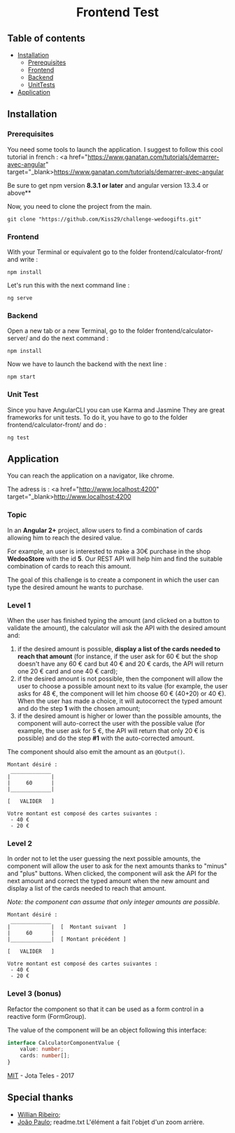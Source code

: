 <h1 align="center">
  <br>
      Frontend Test
  <br>
</h1>

## Table of contents

  * [Installation](#installation)
     * [Prerequisites](#prerequisites)
     * [Frontend](#frontend)
     * [Backend](#backend)
     * [UnitTests](#unit-tests)
  * [Application](#application)




<h2 id="installation">Installation</h2>

### Prerequisites

You need some tools to launch the application. I suggest to follow this cool tutorial in french :
<a href="https://www.ganatan.com/tutorials/demarrer-avec-angular" target="_blank>https://www.ganatan.com/tutorials/demarrer-avec-angular<a>

Be sure to get npm version **8.3.1 or later** and angular version 13.3.4 or above**

Now, you need to clone the project from the main.

```
git clone "https://github.com/Kiss29/challenge-wedoogifts.git"
```

### Frontend


With your Terminal or equivalent go to the folder frontend/calculator-front/ and write :

```
npm install
```

Let's run this with the next command line :
```
ng serve
```

### Backend

Open a new tab or a new Terminal, go to the folder frontend/calculator-server/ and do the next command :
```
npm install 
```

Now we have to launch the backend with the next line :
```
npm start
```

### Unit Test

Since you have AngularCLI you can use Karma and Jasmine
They  are great frameworks for unit tests.
To do it, you have to go to the folder frontend/calculator-front/ and do :
```
ng test
```

## Application

You can reach the application on a navigator, like chrome.

The adress is : <a href="http://www.localhost:4200" target="_blank>http://www.localhost:4200<a>

### Topic

In an **Angular 2+** project, allow users to find a combination of cards allowing him to reach the desired value.

For example, an user is interested to make a 30€ purchase in the shop **WedooStore** with the id **5**.
Our REST API will help him and find the suitable combination of cards to reach this amount.

The goal of this challenge is to create a component in which the user can type the desired amount he wants to
purchase. 

### Level 1

When the user has finished typing the amount (and clicked on a button to validate the amount), the calculator
will ask the API with the desired amount and:

1. if the desired amount is possible, **display a list of the cards needed to reach that amount** (for instance, if the 
user ask for 60 € but the shop doesn't have any 60 € card but 40 € and 20 € cards, the API will return one 20 € card 
and one 40 € card);
2. if the desired amount is not possible, then the component will allow the user to choose a possible amount
next to its value (for example, the user asks for 48 €, the component will let him choose 60 € (40+20) or 40 €).
When the user has made a choice, it will autocorrect the typed amount and do the step **1** with the chosen amount;
3. if the desired amount is higher or lower than the possible amounts, the component will auto-correct the user
with the possible value (for example, the user ask for 5 €, the API will return that only 20 € is possible) and 
do the step **#1** with the auto-corrected amount. 

The component should also emit the amount as an `@Output()`.


```
Montant désiré :
 _____________
|             |  
|     60      |
|_____________|

[   VALIDER   ]

Votre montant est composé des cartes suivantes :
 - 40 €
 - 20 €

```

### Level 2

In order not to let the user guessing the next possible amounts, the component will allow the user to ask for the next
amounts thanks to "minus" and "plus" buttons. When clicked, the component will ask the API for the next amount and correct
the typed amount when the new amount and display a list of the cards needed to reach that amount.

*Note: the component can assume that only integer amounts are possible.*

```
Montant désiré :
 _____________
|             |  [  Montant suivant  ]
|     60      |
|_____________|  [ Montant précédent ]

[   VALIDER   ]

Votre montant est composé des cartes suivantes :
 - 40 €
 - 20 €

```

### Level 3 (bonus)

Refactor the component so that it can be used as a form control in a reactive form (FormGroup).

The value of the component will be an object following this interface:
```typescript
interface CalculatorComponentValue {
    value: number;
    cards: number[];
}
```



[MIT](LICENSE) - Jota Teles - 2017

## Special thanks

* [Willian Ribeiro](https://github.com/willianribeiro);
* [João Paulo](https://github.com/jpusp);
readme.txt
L'élément a fait l'objet d'un zoom arrière.